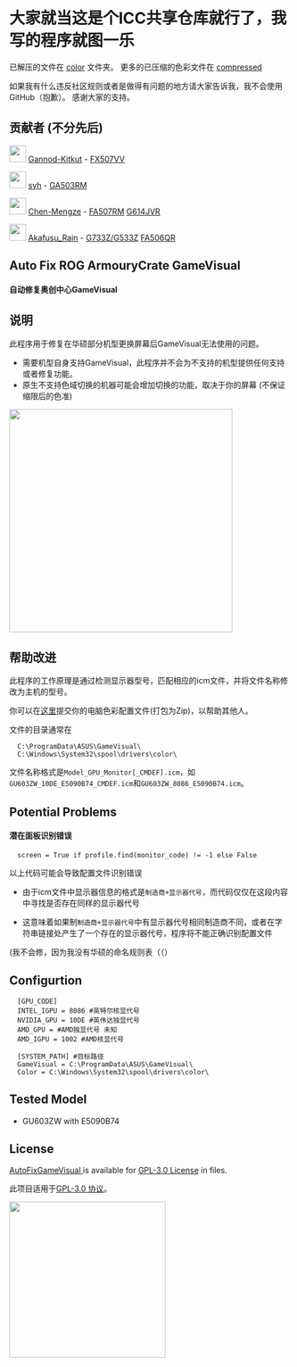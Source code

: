 # 大家就当这是个ICC共享仓库就行了，我写的程序就图一乐

已解压的文件在 [color](https://github.com/vanted7580/AutoFixGameVisual/tree/main/color) 文件夹。
更多的已压缩的色彩文件在 [compressed](https://github.com/vanted7580/AutoFixGameVisual/tree/main/compressed) 

如果我有什么违反社区规则或者是做得有问题的地方请大家告诉我，我不会使用GitHub（抱歉）。
感谢大家的支持。

## 贡献者 (不分先后)

[<img src="https://avatars.githubusercontent.com/u/81589160" width="30" >](https://github.com/Gannod-Kitkut)  [Gannod-Kitkut](https://github.com/Gannod-Kitkut)  -  [FX507VV](https://github.com/vanted7580/AutoFixGameVisual/discussions/2)

[<img src="https://avatars.githubusercontent.com/u/123755341" width="30" >](https://github.com/syh599)  [syh](https://github.com/syh599)  -  [GA503RM](https://github.com/vanted7580/AutoFixGameVisual/discussions/4)

[<img src="https://avatars.githubusercontent.com/u/120259194" width="30" >](https://github.com/Chen-Mengze)  [Chen-Mengze](https://github.com/Chen-Mengze)  -  [FA507RM](https://github.com/vanted7580/AutoFixGameVisual/discussions/5)   [G614JVR](https://github.com/vanted7580/AutoFixGameVisual/discussions/6)

[<img src="https://avatars.githubusercontent.com/u/46050179" width="30" >](https://github.com/summer-foam)  [Akafusu_Rain](https://github.com/summer-foam)  -  [G733Z/G533Z](https://github.com/vanted7580/AutoFixGameVisual/discussions/8)   [FA506QR](https://github.com/vanted7580/AutoFixGameVisual/discussions/7)




## Auto Fix ROG ArmouryCrate GameVisual
#### 自动修复奥创中心GameVisual

## 说明

此程序用于修复在华硕部分机型更换屏幕后GameVisual无法使用的问题。

- 需要机型自身支持GameVisual，此程序并不会为不支持的机型提供任何支持或者修复功能。
- 原生不支持色域切换的机器可能会增加切换的功能，取决于你的屏幕 (不保证缩限后的色准)

<img src="https://upload.cc/i1/2023/07/22/QZkXHo.png" width="400">

## 帮助改进

此程序的工作原理是通过检测显示器型号，匹配相应的icm文件，并将文件名称修改为主机的型号。

你可以在[这里](https://github.com/vanted7580/AutoFixGameVisual/discussions/new?category=general)提交你的电脑色彩配置文件(打包为Zip)，以帮助其他人。

文件的目录通常在

      C:\ProgramData\ASUS\GameVisual\
      C:\Windows\System32\spool\drivers\color\

文件名称格式是`Model_GPU_Monitor[_CMDEF].icm`，如`GU603ZW_10DE_E5090B74_CMDEF.icm`和`GU603ZW_8086_E5090B74.icm`。

## Potential Problems

#### 潜在面板识别错误


      screen = True if profile.find(monitor_code) != -1 else False

以上代码可能会导致配置文件识别错误

- 由于icm文件中显示器信息的格式是`制造商+显示器代号`，而代码仅仅在这段内容中寻找是否存在同样的显示器代号

- 这意味着如果制`制造商+显示器代号`中有显示器代号相同制造商不同，或者在字符串链接处产生了一个存在的显示器代号，程序将不能正确识别配置文件

(我不会修，因为我没有华硕的命名规则表（（）

## Configurtion
      [GPU_CODE]
      INTEL_IGPU = 8086 #英特尔核显代号
      NVIDIA_GPU = 10DE #英伟达独显代号
      AMD_GPU = #AMD独显代号 未知
      AMD_IGPU = 1002 #AMD核显代号
      
      [SYSTEM_PATH] #目标路径
      GameVisual = C:\ProgramData\ASUS\GameVisual\
      Color = C:\Windows\System32\spool\drivers\color\

## Tested Model

- GU603ZW with E5090B74

## License

[AutoFixGameVisual ]([https://github.com/wqy224491/recoil-control-for-apex/blob/main/VANTED.CC_Recoil_Control_for_Apex.lua](https://github.com/vanted7580/AutoFixGameVisual)) is available for [GPL-3.0 License](https://github.com/vanted7580/AutoFixGameVisual/blob/main/LICENSE) in files.

此项目适用于[GPL-3.0 协议](https://baike.baidu.com/item/GNU%E9%80%9A%E7%94%A8%E5%85%AC%E5%85%B1%E8%AE%B8%E5%8F%AF%E8%AF%81/393832)。

<img src="https://upload.cc/i1/2023/01/01/0nyLFI.png" width="280">
